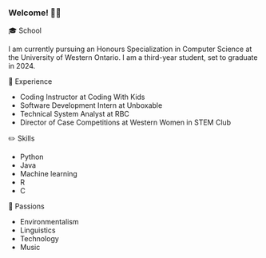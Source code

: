 ### Welcome! 👋😊

🎓 School

I am currently pursuing an Honours Specialization in Computer Science at the University of Western Ontario.
I am a third-year student, set to graduate in 2024.


💼 Experience
* Coding Instructor at Coding With Kids
* Software Development Intern at Unboxable
* Technical System Analyst at RBC
* Director of Case Competitions at Western Women in STEM Club

✏️ Skills
* Python
* Java
* Machine learning
* R
* C

💭 Passions
* Environmentalism
* Linguistics
* Technology
* Music

<!--
**yaelshteyer/yaelshteyer** is a ✨ _special_ ✨ repository because its `README.md` (this file) appears on your GitHub profile.

Here are some ideas to get you started:

- 🔭 I’m currently working on ...
- 🌱 I’m currently learning ...
- 👯 I’m looking to collaborate on ...
- 🤔 I’m looking for help with ...
- 💬 Ask me about ...
- 📫 How to reach me: ...
- 😄 Pronouns: ...
- ⚡ Fun fact: ...
-->
